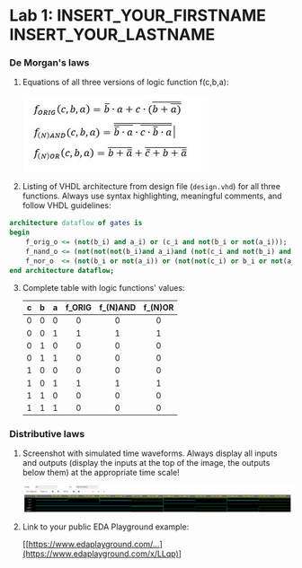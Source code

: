 # Lab 1: INSERT_YOUR_FIRSTNAME INSERT_YOUR_LASTNAME

### De Morgan's laws

1. Equations of all three versions of logic function f(c,b,a):

   ![Logic function](https://github.com/mucha006/digital-electronics-1/blob/main/01-gates/cv_1.JPG)

2. Listing of VHDL architecture from design file (`design.vhd`) for all three functions. Always use syntax highlighting, meaningful comments, and follow VHDL guidelines:

```vhdl
architecture dataflow of gates is
begin
    f_orig_o <= (not(b_i) and a_i) or (c_i and not(b_i or not(a_i)));
    f_nand_o <= (not(not(not(b_i)and a_i)and (not(c_i and not(b_i) and a_i))));
    f_nor_o  <= (not(b_i or not(a_i)) or (not(not(c_i) or b_i or not(a_i))));
end architecture dataflow;
```

3. Complete table with logic functions' values:

   | **c** | **b** |**a** | **f_ORIG** | **f_(N)AND** | **f_(N)OR** |
   | :-: | :-: | :-: | :-: | :-: | :-: |
   | 0 | 0 | 0 | 0| 0| 0|
   | 0 | 0 | 1 | 1| 1| 1|
   | 0 | 1 | 0 | 0| 0| 0|
   | 0 | 1 | 1 | 0| 0| 0|
   | 1 | 0 | 0 | 0| 0| 0|
   | 1 | 0 | 1 | 1| 1| 1|
   | 1 | 1 | 0 | 0| 0| 0|
   | 1 | 1 | 1 | 0| 0| 0|

### Distributive laws

1. Screenshot with simulated time waveforms. Always display all inputs and outputs (display the inputs at the top of the image, the outputs below them) at the appropriate time scale!

   ![your figure](https://github.com/mucha006/digital-electronics-1/blob/main/01-gates/cv_1_distributive_law.PNG)

2. Link to your public EDA Playground example:

   [[https://www.edaplayground.com/...](https://www.edaplayground.com/x/LLqp)]
